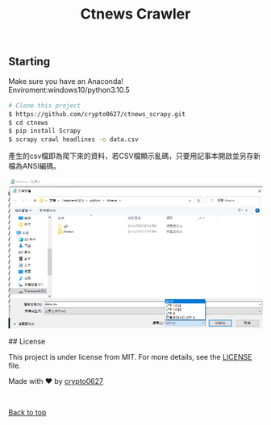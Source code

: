 <div align="center" id="top"> </div>

<h1 align="center">Ctnews Crawler</h1>
<br>

## Starting 
Make sure you have an Anaconda! <br>
Enviroment:windows10/python3.10.5
```bash
# Clone this project
$ https://github.com/crypto0627/ctnews_scrapy.git
$ cd ctnews
$ pip install Scrapy
$ scrapy crawl headlines -o data.csv
```
產生的csv檔即為爬下來的資料，若CSV檔顯示亂碼，只要用記事本開啟並另存新檔為ANSI編碼。
<p align="center">
  <img alt="csv" src="https://github.com/crypto0627/ctnews_scrapy/blob/main/img/1.png">
</p>
## License 

This project is under license from MIT. For more details, see the [LICENSE](LICENSE) file.


Made with :heart: by <a href="https://github.com/crypto0627" target="_blank">crypto0627</a>

&#xa0;

<a href="#top">Back to top</a>